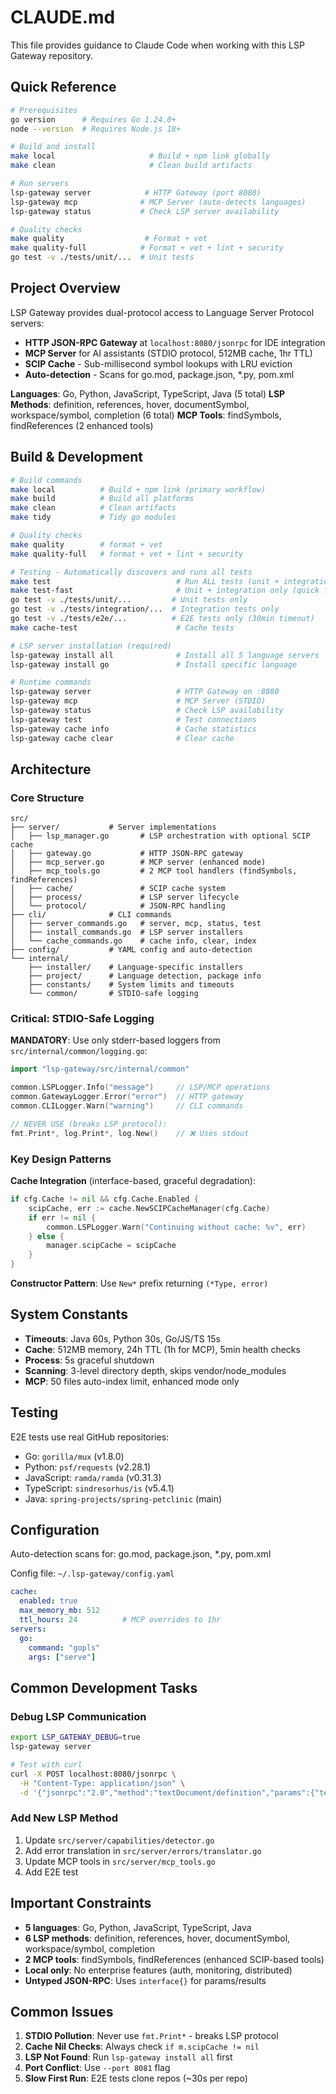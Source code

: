 # CLAUDE.md

This file provides guidance to Claude Code when working with this LSP Gateway repository.

## Quick Reference

```bash
# Prerequisites
go version      # Requires Go 1.24.0+
node --version  # Requires Node.js 18+

# Build and install
make local                     # Build + npm link globally
make clean                     # Clean build artifacts

# Run servers
lsp-gateway server            # HTTP Gateway (port 8080)
lsp-gateway mcp              # MCP Server (auto-detects languages)
lsp-gateway status           # Check LSP server availability

# Quality checks
make quality                  # Format + vet
make quality-full            # Format + vet + lint + security  
go test -v ./tests/unit/...  # Unit tests
```

## Project Overview

LSP Gateway provides dual-protocol access to Language Server Protocol servers:
- **HTTP JSON-RPC Gateway** at `localhost:8080/jsonrpc` for IDE integration
- **MCP Server** for AI assistants (STDIO protocol, 512MB cache, 1hr TTL)
- **SCIP Cache** - Sub-millisecond symbol lookups with LRU eviction
- **Auto-detection** - Scans for go.mod, package.json, *.py, pom.xml

**Languages**: Go, Python, JavaScript, TypeScript, Java (5 total)
**LSP Methods**: definition, references, hover, documentSymbol, workspace/symbol, completion (6 total)
**MCP Tools**: findSymbols, findReferences (2 enhanced tools)

## Build & Development

```bash
# Build commands
make local          # Build + npm link (primary workflow)
make build          # Build all platforms  
make clean          # Clean artifacts
make tidy           # Tidy go modules

# Quality checks
make quality        # format + vet
make quality-full   # format + vet + lint + security

# Testing - Automatically discovers and runs all tests
make test                            # Run ALL tests (unit + integration + e2e)
make test-fast                       # Unit + integration only (quick feedback)
go test -v ./tests/unit/...         # Unit tests only  
go test -v ./tests/integration/...  # Integration tests only
go test -v ./tests/e2e/...          # E2E tests only (30min timeout)
make cache-test                      # Cache tests

# LSP server installation (required)
lsp-gateway install all              # Install all 5 language servers
lsp-gateway install go               # Install specific language

# Runtime commands
lsp-gateway server                   # HTTP Gateway on :8080
lsp-gateway mcp                      # MCP Server (STDIO)
lsp-gateway status                   # Check LSP availability
lsp-gateway test                     # Test connections
lsp-gateway cache info               # Cache statistics
lsp-gateway cache clear              # Clear cache
```

## Architecture

### Core Structure
```
src/
├── server/           # Server implementations
│   ├── lsp_manager.go       # LSP orchestration with optional SCIP cache
│   ├── gateway.go           # HTTP JSON-RPC gateway
│   ├── mcp_server.go        # MCP server (enhanced mode)
│   ├── mcp_tools.go         # 2 MCP tool handlers (findSymbols, findReferences)
│   ├── cache/               # SCIP cache system
│   ├── process/             # LSP server lifecycle
│   └── protocol/            # JSON-RPC handling
├── cli/              # CLI commands
│   ├── server_commands.go   # server, mcp, status, test
│   ├── install_commands.go  # LSP server installers
│   └── cache_commands.go    # cache info, clear, index
├── config/           # YAML config and auto-detection
└── internal/
    ├── installer/    # Language-specific installers
    ├── project/      # Language detection, package info
    ├── constants/    # System limits and timeouts
    └── common/       # STDIO-safe logging

```

### Critical: STDIO-Safe Logging

**MANDATORY**: Use only stderr-based loggers from `src/internal/common/logging.go`:
```go
import "lsp-gateway/src/internal/common"

common.LSPLogger.Info("message")     // LSP/MCP operations
common.GatewayLogger.Error("error")  // HTTP gateway  
common.CLILogger.Warn("warning")     // CLI commands

// NEVER USE (breaks LSP protocol):
fmt.Print*, log.Print*, log.New()    // ❌ Uses stdout
```

### Key Design Patterns

**Cache Integration** (interface-based, graceful degradation):
```go
if cfg.Cache != nil && cfg.Cache.Enabled {
    scipCache, err := cache.NewSCIPCacheManager(cfg.Cache)
    if err != nil {
        common.LSPLogger.Warn("Continuing without cache: %v", err)
    } else {
        manager.scipCache = scipCache
    }
}
```

**Constructor Pattern**: Use `New*` prefix returning `(*Type, error)`

## System Constants

- **Timeouts**: Java 60s, Python 30s, Go/JS/TS 15s
- **Cache**: 512MB memory, 24h TTL (1h for MCP), 5min health checks
- **Process**: 5s graceful shutdown
- **Scanning**: 3-level directory depth, skips vendor/node_modules
- **MCP**: 50 files auto-index limit, enhanced mode only

## Testing

E2E tests use real GitHub repositories:
- Go: `gorilla/mux` (v1.8.0)
- Python: `psf/requests` (v2.28.1)
- JavaScript: `ramda/ramda` (v0.31.3)
- TypeScript: `sindresorhus/is` (v5.4.1)
- Java: `spring-projects/spring-petclinic` (main)

## Configuration

Auto-detection scans for: go.mod, package.json, *.py, pom.xml

Config file: `~/.lsp-gateway/config.yaml`
```yaml
cache:
  enabled: true
  max_memory_mb: 512
  ttl_hours: 24          # MCP overrides to 1hr
servers:
  go:
    command: "gopls"
    args: ["serve"]
```

## Common Development Tasks

### Debug LSP Communication
```bash
export LSP_GATEWAY_DEBUG=true
lsp-gateway server

# Test with curl
curl -X POST localhost:8080/jsonrpc \
  -H "Content-Type: application/json" \
  -d '{"jsonrpc":"2.0","method":"textDocument/definition","params":{"textDocument":{"uri":"file:///path/to/file.go"},"position":{"line":10,"character":5}},"id":1}'
```

### Add New LSP Method
1. Update `src/server/capabilities/detector.go`
2. Add error translation in `src/server/errors/translator.go`
3. Update MCP tools in `src/server/mcp_tools.go`
4. Add E2E test

## Important Constraints

- **5 languages**: Go, Python, JavaScript, TypeScript, Java
- **6 LSP methods**: definition, references, hover, documentSymbol, workspace/symbol, completion
- **2 MCP tools**: findSymbols, findReferences (enhanced SCIP-based tools)
- **Local only**: No enterprise features (auth, monitoring, distributed)
- **Untyped JSON-RPC**: Uses `interface{}` for params/results

## Common Issues

1. **STDIO Pollution**: Never use `fmt.Print*` - breaks LSP protocol
2. **Cache Nil Checks**: Always check `if m.scipCache != nil`
3. **LSP Not Found**: Run `lsp-gateway install all` first
4. **Port Conflict**: Use `--port 8081` flag
5. **Slow First Run**: E2E tests clone repos (~30s per repo)